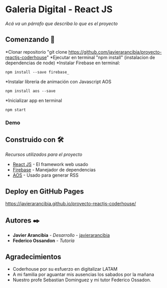 # Galeria Digital - React JS

_Acá va un párrafo que describa lo que es el proyecto_

## Comenzando 🚀

*Clonar repositorio "git clone https://github.com/javierarancibia/proyecto-reactjs-coderhouse"
*Ejecutar en terminal "npm install" (instalacion de dependencias de node)
*Instalar Firebase en terminal: 
```
npm install --save firebase_
```

*Instalar libreria de animación con Javascript AOS
```
npm install aos --save
```
*Inicializar app en terminal
```
npm start
```

### Demo



## Construido con 🛠️

_Recursos utilizados para el proyecto_

* [React JS](http://www.dropwizard.io/1.0.2/docs/) - El framework web usado
* [Firebase](https://maven.apache.org/) - Manejador de dependencias
* [AOS](https://rometools.github.io/rome/) - Usado para generar RSS


## Deploy en GitHub Pages

https://javierarancibia.github.io/proyecto-reactjs-coderhouse/

## Autores ✒️

* **Javier Arancibia** - *Desarrollo* - [javierarancibia](https://github.com/javierarancibia)
* **Federico Ossandon** - *Tutoría* 


## Agradecimientos

* Coderhouse por su esfuerzo en digitalizar LATAM
* A mi familia por aguantar mis ausencias los sabados por la mañana
* Nuestro profe Sebastian Dominguez y mi tutor Federico Ossadon.

